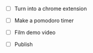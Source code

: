 - [ ] Turn into a chrome extension
- [ ] Make a pomodoro timer
- [ ] Film demo video
- [ ] Publish

